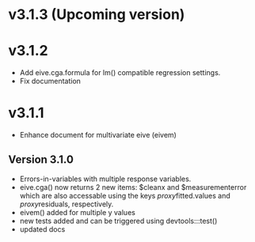 # v3.1.3 (Upcoming version)

# v3.1.2
- Add eive.cga.formula for lm() compatible regression settings.
- Fix documentation

# v3.1.1
- Enhance document for multivariate eive (eivem)
  

## Version 3.1.0 

- Errors-in-variables with multiple response variables.
- eive.cga() now returns 2 new items: $cleanx and $measurementerror which are also accessable using the keys $proxy$fitted.values and $proxy$residuals, respectively.
- eivem() added for multiple y values
- new tests added and can be triggered using devtools:::test()
- updated docs


